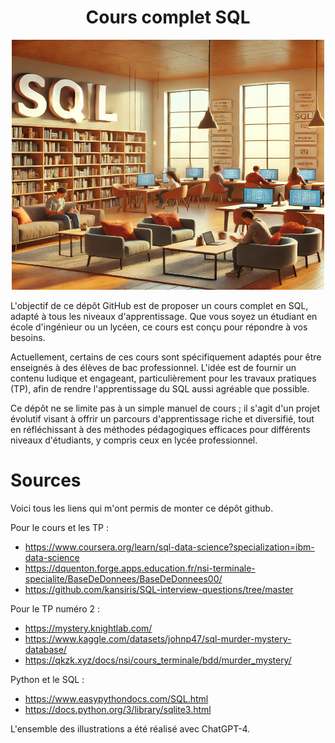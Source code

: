 # <center> Cours complet SQL </center>

<p align="center">
    <img src="tp/images/sql_librairie.png" width="500" height="400">
</p>


L'objectif de ce dépôt GitHub est de proposer un cours complet en SQL, adapté à tous les niveaux d'apprentissage. Que vous soyez un étudiant en école d'ingénieur ou un lycéen, ce cours est conçu pour répondre à vos besoins.

Actuellement, certains de ces cours sont spécifiquement adaptés pour être enseignés à des élèves de bac professionnel. L'idée est de fournir un contenu ludique et engageant, particulièrement pour les travaux pratiques (TP), afin de rendre l'apprentissage du SQL aussi agréable que possible.

Ce dépôt ne se limite pas à un simple manuel de cours ; il s'agit d'un projet évolutif visant à offrir un parcours d'apprentissage riche et diversifié, tout en réfléchissant à des méthodes pédagogiques efficaces pour différents niveaux d'étudiants, y compris ceux en lycée professionnel.

# Sources

Voici tous les liens qui m'ont permis de monter ce dépôt github. 

Pour le cours et les TP :
- https://www.coursera.org/learn/sql-data-science?specialization=ibm-data-science
- https://dquenton.forge.apps.education.fr/nsi-terminale-specialite/BaseDeDonnees/BaseDeDonnees00/
- https://github.com/kansiris/SQL-interview-questions/tree/master

Pour le TP numéro 2 : 
- https://mystery.knightlab.com/
- https://www.kaggle.com/datasets/johnp47/sql-murder-mystery-database/
- https://qkzk.xyz/docs/nsi/cours_terminale/bdd/murder_mystery/

Python et le SQL : 
- https://www.easypythondocs.com/SQL.html
- https://docs.python.org/3/library/sqlite3.html

L'ensemble des illustrations a été réalisé avec ChatGPT-4.

